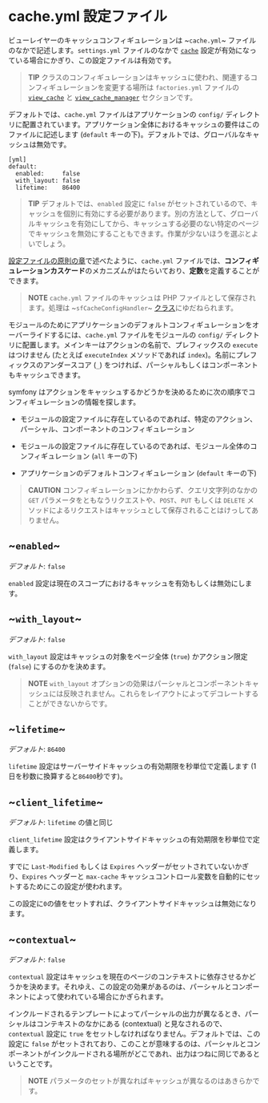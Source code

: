 cache.yml 設定ファイル
======================

ビューレイヤーのキャッシュコンフィギュレーションは ~`cache.yml`~ ファイルのなかで記述します。`settings.yml` ファイルのなかで [`cache`](#chapter_04_sub_cache) 設定が有効になっている場合にかぎり、この設定ファイルは有効です。

>**TIP**
>クラスのコンフィギュレーションはキャッシュに使われ、関連するコンフィギュレーションを変更する場所は `factories.yml` ファイルの [`view_cache`](#chapter_05_view_cache) と [`view_cache_manager`](#chapter_05_view_cache_manager) セクションです。

デフォルトでは、`cache.yml` ファイルはアプリケーションの `config/` ディレクトリに配置されています。アプリケーション全体におけるキャッシュの要件はこのファイルに記述します (`default` キーの下)。デフォルトでは、グローバルなキャッシュは無効です。

    [yml]
    default:
      enabled:     false
      with_layout: false
      lifetime:    86400

>**TIP**
>デフォルトでは、`enabled` 設定に `false` がセットされているので、キャッシュを個別に有効にする必要があります。別の方法として、グローバルキャッシュを有効にしてから、キャッシュする必要のない特定のページでキャッシュを無効にすることもできます。作業が少ないほうを選ぶとよいでしょう。

[設定ファイルの原則の章](#chapter_03)で述べたように、`cache.yml` ファイルでは、**コンフィギュレーションカスケード**のメカニズムがはたらいており、**定数**を定義することができます。

>**NOTE**
>`cache.yml` ファイルのキャッシュは PHP ファイルとして保存されます。処理は ~`sfCacheConfigHandler`~ [クラス](#chapter_14_config_handlers_yml)にゆだねられます。

モジュールのためにアプリケーションのデフォルトコンフィギュレーションをオーバーライドするには、`cache.yml` ファイルをモジュールの `config/` ディレクトリに配置します。メインキーはアクションの名前で、プレフィックスの `execute` はつけません (たとえば `executeIndex` メソッドであれば `index`)。名前にプレフィックスのアンダースコア (`_`) をつければ、パーシャルもしくはコンポーネントもキャッシュできます。

symfony はアクションをキャッシュするかどうかを決めるために次の順序でコンフィギュレーションの情報を探します。

  * モジュールの設定ファイルに存在しているのであれば、特定のアクション、パーシャル、コンポーネントのコンフィギュレーション

  * モジュールの設定ファイルに存在しているのであれば、モジュール全体のコンフィギュレーション (`all` キーの下)

  * アプリケーションのデフォルトコンフィギュレーション (`default` キーの下)

>**CAUTION**
>コンフィギュレーションにかかわらず、クエリ文字列のなかの `GET` パラメータをともなうリクエストや、`POST`、`PUT` もしくは `DELETE` メソッドによるリクエストはキャッシュとして保存されることはけっしてありません。

~`enabled`~
-----------

*デフォルト*: `false`

`enabled` 設定は現在のスコープにおけるキャッシュを有効もしくは無効にします。

~`with_layout`~
---------------

*デフォルト*: `false`

`with_layout` 設定はキャッシュの対象をページ全体 (`true`) かアクション限定 (`false`) にするのかを決めます。

>**NOTE**
>`with_layout` オプションの効果はパーシャルとコンポーネントキャッシュには反映されません。これらをレイアウトによってデコレートすることができないからです。

~`lifetime`~
------------

*デフォルト*: `86400`

`lifetime` 設定はサーバーサイドキャッシュの有効期限を秒単位で定義します (1日を秒数に換算すると`86400`秒です)。

~`client_lifetime`~
-------------------

*デフォルト*: `lifetime` の値と同じ

`client_lifetime` 設定はクライアントサイドキャッシュの有効期限を秒単位で定義します。

すでに `Last-Modified` もしくは `Expires` ヘッダーがセットされていないかぎり、`Expires` ヘッダーと `max-cache` キャッシュコントロール変数を自動的にセットするためにこの設定が使われます。

この設定に`0`の値をセットすれば、クライアントサイドキャッシュは無効になります。

~`contextual`~
--------------

*デフォルト*: `false`

`contextual` 設定はキャッシュを現在のページのコンテキストに依存させるかどうかを決めます。それゆえ、この設定の効果があるのは、パーシャルとコンポーネントによって使われている場合にかぎられます。

インクルードされるテンプレートによってパーシャルの出力が異なるとき、パーシャルはコンテキストのなかにある (contextual) と見なされるので、`contextual` 設定に `true` をセットしなければなりません。デフォルトでは、この設定に `false` がセットされており、このことが意味するのは、パーシャルとコンポーネントがインクルードされる場所がどこであれ、出力はつねに同じであるということです。

>**NOTE**
>パラメータのセットが異なればキャッシュが異なるのはあきらかです。
